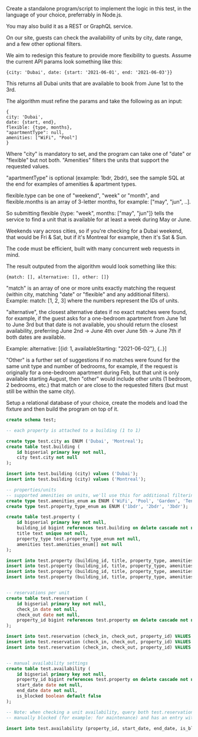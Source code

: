 Create a standalone program/script to implement the logic in this test, in the language of your choice, preferrably in Node.js.

You may also build it as a REST or GraphQL service.

On our site, guests can check the availability of units by city, date range, and a few other optional filters.

We aim to redesign this feature to provide more flexibility to guests. Assume the current API params look something like this:

```
{city: 'Dubai', date: {start: '2021-06-01', end: '2021-06-03'}}
```

This returns all Dubai units that are available to book from June 1st to the 3rd.


The algorithm must refine the params and take the following as an input:

```
{
city: 'Dubai',
date: {start, end},
flexible: {type, months},
"apartmentType": null,
amenities: ["WiFi", "Pool"]
}
```

Where "city" is mandatory to set, and the program can take one of "date" or "flexible" but not both. "Amenities" filters the units that support the requested values.


"apartmentType" is optional (example: 1bdr, 2bdr), see the sample SQL at the end for examples of amenities & apartment types.


flexible.type can be one of "weekend", "week" or "month", and flexible.months is an array of 3-letter months, for example: ["may", "jun", ..].

So submitting flexible {type: "week", months: ["may", "jun"]} tells the service to find a unit that is available for at least a week during May or June.

Weekends vary across cities, so if you're checking for a Dubai weekend, that would be Fri & Sat, but if it's Montreal for example, then it's Sat & Sun.

The code must be efficient, built with many concurrent web requests in mind.

The result outputed from the algorithm would look something like this:

```
{match: [], alternative: [], other: []}
```

"match" is an array of one or more units exactly matching the request (within city, matching "date" or "flexible" and any additional filters).
Example: match: [1, 2, 3] where the numbers represent the IDs of units.

"alternative", the closest alternative dates if no exact matches were found, for example, if the guest asks for a one-bedroom apartment from June 1st to June 3rd but that date is not available, you should return the closest availability, preferring June 2nd -> June 4th over June 5th -> June 7th if both dates are available.

Example: alternative: [{id: 1, availableStarting: "2021-06-02"}, {..}]


"Other" is a further set of suggestions if no matches were found for the same unit type and number of bedrooms, for example, if the request is originally for a one-bedroom apartment during Feb, but that unit is only available starting August, then "other" would include other units (1 bedroom, 2 bedrooms, etc.) that match or are close to the requested filters (but must still be within the same city).


Setup a relational database of your choice, create the models and load the fixture and then build the program on top of it.

```sql
create schema test;

-- each property is attached to a building (1 to 1)

create type test.city as ENUM ('Dubai', 'Montreal');
create table test.building (
    id bigserial primary key not null,
    city test.city not null
);

insert into test.building (city) values ('Dubai');
insert into test.building (city) values ('Montreal');

-- properties/units
-- supported amenities on units, we'll use this for additional filtering
create type test.amenities_enum as ENUM ('WiFi', 'Pool', 'Garden', 'Tennis table', 'Parking');
create type test.property_type_enum as ENUM ('1bdr', '2bdr', '3bdr');

create table test.property (
    id bigserial primary key not null,
    building_id bigint references test.building on delete cascade not null,
    title text unique not null,
    property_type test.property_type_enum not null,
    amenities test.amenities_enum[] not null
);

insert into test.property (building_id, title, property_type, amenities) VALUES (1, 'Unit 1', '1bdr', '{WiFi,Parking}');
insert into test.property (building_id, title, property_type, amenities) VALUES (1, 'Unit 2', '2bdr', '{WiFi,Tennis table}');
insert into test.property (building_id, title, property_type, amenities) VALUES (1, 'Unit 3', '3bdr', '{Garden}');
insert into test.property (building_id, title, property_type, amenities) VALUES (2, 'Unit 4', '1bdr', '{Garden,Pool}');


-- reservations per unit
create table test.reservation (
    id bigserial primary key not null,
    check_in date not null,
    check_out date not null,
    property_id bigint references test.property on delete cascade not null
);

insert into test.reservation (check_in, check_out, property_id) VALUES ('2021-05-01', '2021-05-10', 1);
insert into test.reservation (check_in, check_out, property_id) VALUES ('2021-06-01', '2021-06-03', 1);
insert into test.reservation (check_in, check_out, property_id) VALUES ('2021-06-02', '2021-06-07', 2);


-- manual availability settings
create table test.availability (
    id bigserial primary key not null,
    property_id bigint references test.property on delete cascade not null,
    start_date date not null,
    end_date date not null,
    is_blocked boolean default false
);

-- Note: when checking a unit availability, query both test.reservation & test.availability, if a unit has a reservation on an overlapping date range, or if it's
-- manually blocked (for example: for maintenance) and has an entry with is_blocked set to true with an overlapping start_date & end_date in test.availability

insert into test.availability (property_id, start_date, end_date, is_blocked) values (1, '2021-07-01', '2021-07-20', true);
```




